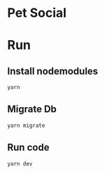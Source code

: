 # Pet Social 

# Run 

## Install nodemodules
```sh
yarn
```

## Migrate Db
```sh
yarn migrate
```

## Run code
```sh
yarn dev
```